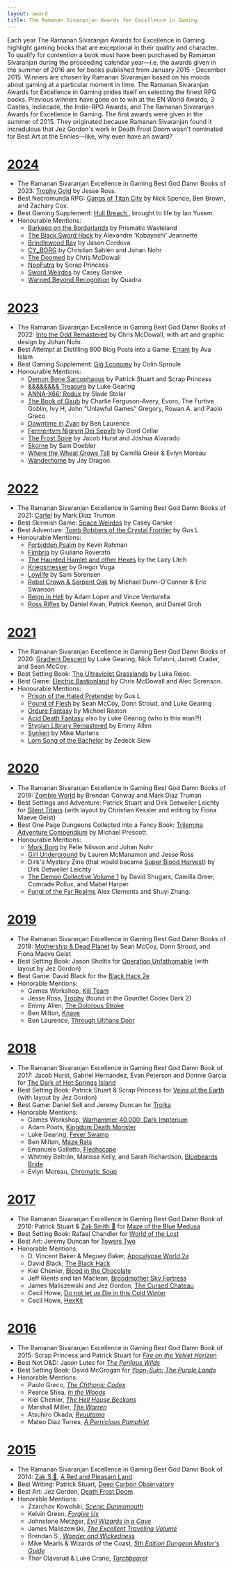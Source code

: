 ```yaml
---
layout: award
title: The Ramanan Sivaranjan Awards for Excellence in Gaming
---
```


Each year The Ramanan Sivaranjan Awards for Excellence in Gaming highlight gaming books that are exceptional in their quality and character. To qualify for contention a book must have been purchased by Ramanan Sivaranjan during the proceeding calendar year—i.e. the awards given in the summer of 2016 are for books published from January 2015 - December 2015. Winners are chosen by Ramanan Sivaranjan based on his moods about gaming at a particular moment in time. The Ramanan Sivaranjan Awards for Excellence in Gaming prides itself on selecting the finest RPG books. Previous winners have gone on to win at the EN World Awards, 3 Castles, Indiecade, the Indie-RPG Awards, and The Ramanan Sivaranjan Awards for Excellence in Gaming. The first awards were given in the summer of 2015. They originated because Ramanan Sivaranjan found it incredulous that Jez Gordon's work in Death Frost Doom wasn't nominated for Best Art at the Ennies—like, why even have an award?

# [2024](/blog/awards-2023)
* The Ramanan Sivaranjan Excellence in Gaming Best God Damn Books of 2023: [Trophy Gold][tg] by Jesse Ross.
* Best Necromunda RPG: [Gangs of Titan City][gotc] by Nick Spence, Ben Brown, and Zachary Cox.
* Best Gaming Supplement: [Hull Breach ][hb], brought to life by Ian Yusem.
* Honourable Mentions:
  * [Barkeep on the Borderlands][bkb] by Prismatic Wasteland
  * [The Black Sword Hack][bsh] by Alexandre ‘Kobayashi’ Jeannette
  * [Brindlewood Bay][bb2024] by Jason Cordova
  * [CY_BORG][cb] by Christian Sahlén and Johan Nohr
  * [The Doomed][tb] by Chris McDowall
  * [NooFutra][nf] by Scrap Princess
  * [Sword Weirdos][sw] by Casey Garske
  * [Warped Beyond Recognition][wbr] by Quadra

# [2023](/blog/awards-2022)

* The Ramanan Sivaranjan Excellence in Gaming Best God Damn Books of 2022: [Into the Odd Remastered][itor] by Chris McDowall, with art and graphic design by Johan Nohr.
* Best Attempt at Distilling 800 Blog Posts into a Game: [Errant][] by Ava Islam
* Best Gaming Supplement: [Gig Economy][ge] by Colin Sproule
* Honourable Mentions:
  * [Demon Bone Sarcophagus][dbs] by Patrick Stuart and Scrap Princess
  * [&&&&&&&& Treasure][andt] by Luke Gearing
  * [ANNA-X66: Redux][annax66] by Slade Stolar
  * [The Book of Gaub][tbog] by Charlie Ferguson-Avery, Evoro, The Furtive Goblin, Ivy H, John “Unlawful Games” Gregory, Rowan A. and Paolo Greco
  * [Downtime in Zyan][diz] by Ben Laurence
  * [Fermentvm Nigrvm Dei Sepvlti][fnds] by Gord Cellar
  * [The Frost Spire][tfs] by Jacob Hurst and Joshua Alvarado
  * [Skorne][] by Sam Doebler
  * [Where the Wheat Grows Tall][wtwgt] by Camilla Greer & Evlyn Moreau
  * [Wanderhome][] by Jay Dragon.


# [2022](/blog/awards-2021)

* The Ramanan Sivaranjan Excellence in Gaming Best God Damn Books of 2021: [Cartel][] by Mark Diaz Truman
* Best Skirmish Game: [Space Weirdos][sw] by Casey Garske
* Best Adventure: [Tomb Robbers of the Crystal Frontier][trcf] by Gus L
* Honourable Mentions:
  * [Forbidden Psalm][fp] by Kevin Rahman
  * [Fimbria][] by Giuliano Roverato
  * [The Haunted Hamlet and other Hexes][hh] by the Lazy Litch
  * [Kriegsmesser][] by Gregor Vuga
  * [Lowlife][] by Sam Sorensen
  * [Rebel Crown & Serpent Oak][rcso] by Michael Dunn-O'Connor & Eric Swanson
  * [Reign in Hell][rh] by Adam Loper and Vince Venturella
  * [Ross Rifles][rr] by Daniel Kwan, Patrick Keenan, and Daniel Groh

# [2021](/blog/awards-2020)

* The Ramanan Sivaranjan Excellence in Gaming Best God Damn Books of 2020: [Gradient Descent][gd] by Luke Gearing, Nick Tofanni, Jarrett Crader, and Sean McCoy.
* Best Setting Book: [The Ultraviolet Grasslands][uvg] by Luka Rejec.
* Best Game: [Electric Bastionland][bastionland] by Chris McDowall and Alec Sorenson.
* Honourable Mentions:
  * [Prison of the Hated Pretender][prison] by Gus L
  * [Pound of Flesh][pof] by Sean McCoy, Donn Stroud, and Luke Gearing
  * [Ordure Fantasy][ordure] by Michael Raston
  * [Acid Death Fantasy][adf] also by Luke Gearing (who is this man?!)
  * [Stygian Library Remastered][stygian] by Emmy Allen
  * [Sunken][] by Mike Martens
  * [Lorn Song of the Bachelor][lorn] by Zedeck Siew

# [2020](/blog/awards-2019)

* The Ramanan Sivaranjan Excellence in Gaming Best God Damn Books of 2019: [Zombie World][zw-game] by Brendan Conway and Mark Diaz Truman
* Best Settings and Adventure: Patrick Stuart and Dirk Detweiler Leichty for [Silent Titans][st] (with layout by Christian Kessler and editing by Fiona Maeve Geist)
* Best One Page Dungeons Collected into a Fancy Book: [Trilemma Adventure Compendium][tac] by Michael Prescott.
* Honourable Mentions:
  * [Mork Borg][mb] by Pelle Nilsson and Johan Nohr
  * [Girl Underground][gu] by Lauren McManamon and Jesse Ross
  * Dirk's Mystery Zine (that would  became [Super Blood Harvest][sbh]) by Dirk Detweiler Leichty
  * [The Demon Collective Volume 1][dc] by David Shugars, Camilla Greer, Comrade Pollux, and Mabel Harper
  * [Fungi of the Far Realms][fungi] Alex Clements and Shuyi Zhang.


# [2019](/blog/awards-2018)

* The Ramanan Sivaranjan Excellence in Gaming Best God Damn Books of 2018: [Mothership & Dead Planet][mothership] by Sean McCoy, Donn Stroud, and Fiona Maeve Geist
* Best Setting Book: Jason Sholtis for [Operation Unfathomable][ou] (with layout by Jez Gordon)
* Best Game: David Black for the [Black Hack 2e][bh]
* Honorable Mentions:
  * Games Workshop, [Kill Team][killteam]
  * Jesse Ross, [Trophy][] (found in the Gauntlet Codex Dark 2)
  * Emmy Allen, [The Dolorous Stroke][tds]
  * Ben Milton, [Knave][]
  * Ben Laurence, [Through Ulthans Door][tud]

# [2018](/blog/awards-2017)

* The Ramanan Sivaranjan Excellence in Gaming Best God Damn Book of 2017: Jacob Hurst, Gabriel Hernandez, Evan Peterson and Donnie Garcia for [The Dark of Hot Springs Island][hsi]
* Best Setting Book: Patrick Stuart & Scrap Princess for [Veins of the Earth][vote] (with layout by Jez Gordon)
* Best Game: Daniel Sell and Jeremy Duncan for [Troika][]
* Honorable Mentions:
  * Games Workshop, [Warhammer 40,000: Dark Impterium][di]
  * Adam Poots, [Kingdom Death Monster][kdm]
  * Luke Gearing, [Fever Swamp][fs]
  * Ben Milton, [Maze Rats][mr]
  * Emanuele Galletto, [Fleshscape][]
  * Whitney Beltrán, Marissa Kelly, and Sarah Richardson, [Bluebeards Bride][bb]
  * Evlyn Moreau, [Chromatic Soup][cs]

# [2017](/blog/awards-2016)

* The Ramanan Sivaranjan Excellence in Gaming Best God Damn Book of 2016: Patrick Stuart & [Zak Smith 😬][zak] for [Maze of the Blue Medusa][motbm]
* Best Setting Book: Rafael Chandler for [World of the Lost][wotl]
* Best Art: Jeremy Duncan for [Towers Two][tt]
* Honorable Mentions:
  * D. Vincent Baker & Meguey Baker, [Apocalypse World 2e][aw]
  * David Black, [The Black Hack][bh]
  * Kiel Chenier, [Blood in the Chocolate][bitc]
  * Jeff Rients and Ian Maclean, [Broodmother Sky Fortress][bmsf]
  * James Maliszewski and Jez Gordon, [The Cursed Chateau][cc]
  * Cecil Howe, [Do not let us Die in this Cold Winter][cw]
  * Cecil Howe, [HexKit][hk]

# [2016](/blog/awards-2015/)

* The Ramanan Sivaranjan Excellence in Gaming Best God Damn Book of 2015: Scrap Princess and Patrick Stuart for [*Fire on the Velvet Horizon*][fotvh-buy]
* Best Not D&D: Jason Lutes for [*The Perilous Wilds*][pw-buy]
* Best Setting Book:  David McGrogan for [*Yoon-Suin: The Purple Lands*][ys-buy]
* Honorable Mentions:
  * Paolo Greco, [*The Chthonic Codex*][tcc]
  * Pearce Shea, [*In the Woods*][inw]
  * Kiel Chenier, [*The Hell House Beckons*][thhb]
  * Marshall Miller, [*The Warren*][tw]
  * Atsuhiro Okada, [*Ryuutama*][ryu]
  * Mateo Diaz Torres, [*A Pernicious Pamphlet*][app]

# [2015](/blog/awards-2014/)

* The Ramanan Sivaranjan Excellence in Gaming Best God Damn Book of 2014: [Zak S 😬][zak], [A Red and Pleasant Land][rapl-buy].
* Best Writing: Patrick Stuart, [Deep Carbon Observatory][dco-buy]
* Best Art: Jez Gordon, [Death Frost Doom][dfd-buy]
* Honorable Mentions:
  * Zzarchov Kowolski, [*Scenic Dunnsmouth*][sd]
  * Kelvin Green, [*Forgive Us*][fu]
  * Johnstone Metzger, [*Evil Wizards in a Cave*][ewc]
  * James Maliszewski, [*The Excellent Traveling Volume*][etv]
  * Brendan S., [*Wonder and Wickedness*][ww]
  * Mike Mearls & Wizards of the Coast, [*5th Edition Dungeon Master's Guide*][dmg]
  * Thor Olavsrud & Luke Crane, [*Torchbearer*][tb]
  


[zak]: /zak/


[dco-buy]: http://www.rpgnow.com/product/131801/Deep-Carbon-Observatory
[dfd-buy]: http://www.lotfp.com/store/DeathFrostDoom
[rapl-buy]: http://www.lotfp.com/store/index.php?route=product/product&product_id=190
[sd]: http://www.lotfp.com/store/index.php?route=product/product&product_id=181
[ewc]: http://www.drivethrurpg.com/product/119066/RK2-Evil-Wizards-in-a-Cave
[etv]: http://grognardia.blogspot.ca/p/blog-page.html
[ww]: http://www.rpgnow.com/product/145647/Wonder--Wickedness
[dmg]: http://www.amazon.com/Dungeon-Masters-Guide-Core-Rulebook/dp/0786965622
[tb]: https://www.burningwheel.com/store/index.php/torchbearer.html
[fu]: http://www.lotfp.com/store/index.php?route=product/product&product_id=179

[fotvh-buy]: http://www.lulu.com/shop/scrap-princess-and-patrick-stuart/fire-on-the-velvet-horizon/paperback/product-22608214.html
[pw-buy]: http://www.drivethrurpg.com/product/156979/The-Perilous-Wilds
[ys-buy]: http://www.lulu.com/ca/en/shop/david-mcgrogan/yoon-suin/paperback/product-22070778.html
[tcc]: http://www.drivethrurpg.com/product/166076/Chthonic-Codex
[inw]: https://gumroad.com/l/fWSrw
[thhb]: https://dungeonsanddonuts.itch.io/the-hell-house-beckons
[tw]: http://bullypulpitgames.com/games/the-warren/
[ryu]: http://kotohi.com/ryuutama/
[app]: https://gumroad.com/gloomtrain

[tt]: http://www.lotfp.com/store/index.php?route=product/product&path=42&product_id=230
[wotl]: http://www.drivethrurpg.com/product/175129/World-of-the-Lost
[motbm]: http://www.drivethrurpg.com/product/195785/Maze-of-the-Blue-Medusa-o-Deluxe-PDF
[aw]: http://apocalypse-world.com
[bh]: http://www.drivethrurpg.com/product/178359/The-Black-Hack
[bitc]: http://www.lotfp.com/store/index.php?route=product/product&path=42&product_id=237
[bmsf]: http://www.lotfp.com/store/index.php?route=product/product&path=42&product_id=236
[cc]: http://www.lotfp.com/store/index.php?route=product/product&path=42&product_id=233
[cw]: http://www.drivethrurpg.com/product/198895/Do-Not-Let-Us-Die-In-The-Dark-Night-Of-This-Cold-Winter
[hk]: http://www.hex-kit.com

[troika]: https://melsonian-arts-council.itch.io/troika
[vote]: http://www.lotfp.com/store/index.php?route=product/product&product_id=262
[hsi]: http://shop.swordfishislands.com/
[kdm]: http://kingdomdeath.com/
[fs]: http://www.melsonia.com/product/fever-swamp
[mr]: https://questingbeast.itch.io/maze-rats/purchase
[fleshscape]: http://www.drivethrurpg.com/product/205832/Fleshscape
[bb]: http://www.magpiegames.com/category/bluebeards-bride/
[cs]: http://www.lulu.com/ca/en/shop/evlyn-moreau/chromatic-soup-01/paperback/product-23375918.html
[di]: https://www.games-workshop.com/en-CA/Warhammer-40000-dark-imperium-eng-2017

[bh]: blackjack
[ou]: https://www.drivethrurpg.com/product/233145/Operation-Unfathomable
[mothership]: http://www.tuesdayknightgames.com/mothership
[trophy]: https://trophyrpg.com
[tds]: https://www.wargamevault.com/product/249660/The-Dolorous-Stroke
[knave]: https://www.drivethrurpg.com/product/250888/Knave
[tud]: https://www.drivethrurpg.com/product/254659/Through-Ultans-Door-Issue-1
[codex]: https://www.gauntlet-rpg.com/codex.html
[killteam]: https://warhammer40000.com/kill-team/


[zw-game]: https://www.magpiegames.com/product/zombie-world-full-set/
[st]: https://shop.swordfishislands.com/silent-titans/
[tac]: https://store.trilemma.com
[mb]: https://morkborg.com/
[gu]: https://girlunderground.org
[sbh]: https://shop.swordfishislands.com/super-blood-harvest/
[dc]: https://gmdk.itch.io/the-demon-collective-vol-1
[fungi]: https://melsonian-arts-council.itch.io/fungi-of-the-far-realms


[bastionland]: https://www.bastionland.com/
[uvg]: https://www.bastionland.com/
[gd]: https://shop.tuesdayknightgames.com/collections/mothership/products/gradient-descent
[prison]: https://www.drivethrurpg.com/product/333389/Prison-of-the-Hated-Pretender
[pof]: https://shop.tuesdayknightgames.com/products/a-pound-of-flesh
[ordure]: https://www.drivethrurpg.com/product/324369/Ordure-Fantasy
[adf]: https://www.melsonia.com/acid-death-fantasy-264-p.asp
[stygian]: https://soulmuppet-store.co.uk/products/the-stygian-library
[sunken]: https://www.drivethrurpg.com/product/324352/Sunken-An-RPG-of-Nautical-Horror
[lorn]: https://www.exaltedfuneral.com/products/lorn-song-of-the-bachelor


[trcf]: https://www.drivethrurpg.com/product/357799/Tomb-Robbers-of-the-Crystal-Frontier?
[sw]: https://www.wargamevault.com/product/359157/Space-Weirdos
[cartel]: https://magpiegames.com/pages/cartel
[fp]: https://www.forbiddenpsalm.com/forbidden-psalm
[fimbria]: https://roll4tarrasque.itch.io/fimbria
[hh]: https://www.exaltedfuneral.com/products/the-haunted-hamlet
[kriegsmesser]: https://gregor-vuga.itch.io/kriegsmesser
[lowlife]: https://headofthegoat.itch.io/lowlife
[rcso]: https://narrativedynamics.itch.io/rebel-crown-serpent-oak
[rh]: https://www.snarlingbadger.com/reigninhell
[rr]: https://www.dundaswestgames.com/rossrifles/

[itor]: https://freeleaguepublishing.com/en/games/into-the-odd/
[errant]: https://killjestergames.itch.io/errant
[ge]: https://hurtleberrypress.itch.io/gig-economy
[andt]: https://lukegearing.itch.io/treasure
[annax66]: https://scablandspress.itch.io/anna-x66-redux
[tbog]: https://shop.lostpages.co.uk/products/the-book-of-gaub-print-pdf-soundtrack 
[diz]: https://ben-laurence.itch.io/downtime-in-zyan
[fnds]: https://www.drivethrurpg.com/product/320333/Fermentvm-Nigrvm-Dei-Sepvlti
[tfs]: https://swordfishislands.itch.io/the-frost-spire
[skorne]: https://dreamingdragonslayer.itch.io/skorne
[wtwgt]: https://10d10toads.itch.io/where-the-wheat-grows-tall
[wanderhome]: https://possumcreekgames.com/pages/wanderhome
[dbs]: https://falseparcels.bigcartel.com/product/demon-bone-sarcophagus


[hb]: https://www.hullbreachrpg.com/
[gotc]: https://soulmuppet-store.co.uk/products/gangs-of-titan-city-1
[tg]: https://trophyrpg.com/
[sw]: https://www.drivethrurpg.com/en/product/437324/Sword-Weirdos
[bsh]: https://www.themerrymushmen.com/product/black-sword-hack-ultimate-chaos-edition/
[cb]: https://cy-borg.io/
[nf]: https://scrapprincess.itch.io/noofutra-pdf-edition
[bkb]: https://www.prismaticwasteland.com/shop/p/barkeep-on-the-borderlands
[wbr]: https://ultraparadiso.itch.io/warped
[bb2024]: https://www.gauntlet-rpg.com/brindlewood-bay.html
[td]: https://www.ospreypublishing.com/ca/doomed-9781472854254/